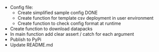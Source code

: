 - Config file:
    - Create simplified sample config DONE
    - Create function for template csv deployment in user environment
    - Create function to check config format at runtime
- Create function to download datapacks
- In main function add clear assert / catch for each argument
- Publish to PyPi
- Update README.md